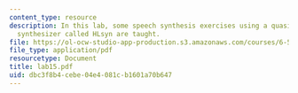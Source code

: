 ```yaml
---
content_type: resource
description: In this lab, some speech synthesis exercises using a quasi-articulatory
  synthesizer called HLsyn are taught.
file: https://ol-ocw-studio-app-production.s3.amazonaws.com/courses/6-542j-laboratory-on-the-physiology-acoustics-and-perception-of-speech-fall-2005/dbc3f8b4cebe04e4081cb1601a70b647_lab15.pdf
file_type: application/pdf
resourcetype: Document
title: lab15.pdf
uid: dbc3f8b4-cebe-04e4-081c-b1601a70b647
---
```

